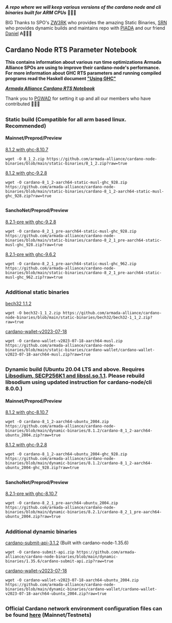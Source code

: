 ##

**_A repo where we will keep various versions of the cardano node and cli binaries built for ARM CPUs_** 🏴‍☠️🦾

BIG Thanks to SPO's [ZW3RK](https://twitter.com/zw3rkpool/) who provides the amazing Static Binaries, [SRN](https://armada-alliance.com/stake-pools/cc1b1c03798884c636703443a23b8d9e827d6c0417921600394198a0) who provides dynamic builds and maintains repo with [PIADA](https://armada-alliance.com/stake-pools/b8d8742c7b7b512468448429c776b3b0f824cef460db61aa1d24bc65) and our friend [Daniel](https://github.com/rekuenkdr) ₳🏴‍☠️🙏

## Cardano Node RTS Parameter Notebook

**This contains information about various run time optimizations Armada Alliance SPOs are using to improve their cardano-node's performance. For more information about GHC RTS parameters and running compiled programs read the Haskell document ["Using GHC"](https://downloads.haskell.org/~ghc/latest/docs/html/users_guide/runtime_control.html)**

**_[Armada Alliance Cardano RTS Notebook](https://docs.google.com/spreadsheets/d/1sw_fzqoubOEG6lMpWKVzCF8yISfY4YFAvnx_5E5T-1s/edit#gid=0)_**

Thank you to [PGWAD](https://armada-alliance.com/stake-pools/7e45a7e6ab3afcf99120e97aedf84e706e43d829ddc610ad667a85a3) for setting it up and all our members who have contributed 🙏🏴‍☠️

##

### Static build (Compatible for all arm based linux. Recommended)
#### Mainnet/Preprod/Preview

[8.1.2 with ghc-8.10.7](https://github.com/armada-alliance/cardano-node-binaries/blob/main/static-binaries/8_1_2.zip?raw=true)

```
wget -O 8_1_2.zip https://github.com/armada-alliance/cardano-node-binaries/blob/main/static-binaries/8_1_2.zip?raw=true
```

[8.1.2 with ghc-9.2.8](https://github.com/armada-alliance/cardano-node-binaries/blob/main/static-binaries/cardano-8_1_2-aarch64-static-musl-ghc_928.zip?raw=true)

```
wget -O cardano-8_1_2-aarch64-static-musl-ghc_928.zip https://github.com/armada-alliance/cardano-node-binaries/blob/main/static-binaries/cardano-8_1_2-aarch64-static-musl-ghc_928.zip?raw=true
```

##

#### SanchoNet/Preprod/Preview

[8.2.1-pre with ghc-9.2.8](https://github.com/armada-alliance/cardano-node-binaries/blob/main/static-binaries/cardano-8_2_1_pre-aarch64-static-musl-ghc_928.zip?raw=true)

```
wget -O cardano-8_2_1_pre-aarch64-static-musl-ghc_928.zip https://github.com/armada-alliance/cardano-node-binaries/blob/main/static-binaries/cardano-8_2_1_pre-aarch64-static-musl-ghc_928.zip?raw=true
```

[8.2.1-pre with ghc-9.6.2](https://github.com/armada-alliance/cardano-node-binaries/blob/main/static-binaries/cardano-8_2_1_pre-aarch64-static-musl-ghc_962.zip?raw=true)

```
wget -O cardano-8_2_1_pre-aarch64-static-musl-ghc_962.zip https://github.com/armada-alliance/cardano-node-binaries/blob/main/static-binaries/cardano-8_2_1_pre-aarch64-static-musl-ghc_962.zip?raw=true
```

##

### Additional static binaries

[bech32 1.1.2](https://github.com/armada-alliance/cardano-node-binaries/blob/main/static-binaries/bech32/bech32-1_1_2.zip?raw=true)

```
wget -O bech32-1_1_2.zip https://github.com/armada-alliance/cardano-node-binaries/blob/main/static-binaries/bech32/bech32-1_1_2.zip?raw=true
```

[cardano-wallet-v2023-07-18](https://github.com/armada-alliance/cardano-node-binaries/blob/main/static-binaries/cardano-wallet/cardano-wallet-v2023-07-18-aarch64-musl.zip?raw=true)

```
wget -O cardano-wallet-v2023-07-18-aarch64-musl.zip https://github.com/armada-alliance/cardano-node-binaries/blob/main/static-binaries/cardano-wallet/cardano-wallet-v2023-07-18-aarch64-musl.zip?raw=true
```

##

### Dynamic build (Ubuntu 20.04 LTS and above. Requires [Libsodium, SECP256K1 and libssl.so.1.1](https://github.com/armada-alliance/cardano-node-binaries/blob/main/dynamic-binaries/8.0.0/README.MD). Please rebuild libsodium using updated instruction for cardano-node/cli 8.0.0.)
#### Mainnet/Preprod/Preview

[8.1.2 with ghc-8.10.7](https://github.com/armada-alliance/cardano-node-binaries/blob/main/dynamic-binaries/8.1.2/cardano-8_1_2-aarch64-ubuntu_2004.zip?raw=true)

```
wget -O cardano-8_1_2-aarch64-ubuntu_2004.zip https://github.com/armada-alliance/cardano-node-binaries/blob/main/dynamic-binaries/8.1.2/cardano-8_1_2-aarch64-ubuntu_2004.zip?raw=true
```

[8.1.2 with ghc-9.2.8](https://github.com/armada-alliance/cardano-node-binaries/blob/main/dynamic-binaries/8.1.2/cardano-8_1_2-aarch64-ubuntu_2004-ghc_928.zip?raw=true)

```
wget -O cardano-8_1_2-aarch64-ubuntu_2004-ghc_928.zip https://github.com/armada-alliance/cardano-node-binaries/blob/main/dynamic-binaries/8.1.2/cardano-8_1_2-aarch64-ubuntu_2004-ghc_928.zip?raw=true
```

##

#### SanchoNet/Preprod/Preview

[8.2.1-pre with ghc-8.10.7](https://github.com/armada-alliance/cardano-node-binaries/blob/main/dynamic-binaries/8.2.1/cardano-8_2_1_pre-aarch64-ubuntu_2004.zip?raw=true)

```
wget -O cardano-8_2_1_pre-aarch64-ubuntu_2004.zip https://github.com/armada-alliance/cardano-node-binaries/blob/main/dynamic-binaries/8.2.1/cardano-8_2_1_pre-aarch64-ubuntu_2004.zip?raw=true
```

##

### Additional dynamic binaries

[cardano-submit-api-3.1.2](https://github.com/armada-alliance/cardano-node-binaries/blob/main/dynamic-binaries/1.35.6/cardano-submit-api.zip?raw=true) (Built with cardano-node-1.35.6)

```
wget -O cardano-submit-api.zip https://github.com/armada-alliance/cardano-node-binaries/blob/main/dynamic-binaries/1.35.6/cardano-submit-api.zip?raw=true
```

[cardano-wallet-v2023-07-18](https://github.com/armada-alliance/cardano-node-binaries/blob/main/dynamic-binaries/cardano-wallet/cardano-wallet-v2023-07-18-aarch64-ubuntu_2004.zip?raw=true)

```
wget -O cardano-wallet-v2023-07-18-aarch64-ubuntu_2004.zip https://github.com/armada-alliance/cardano-node-binaries/blob/main/dynamic-binaries/cardano-wallet/cardano-wallet-v2023-07-18-aarch64-ubuntu_2004.zip?raw=true
```

##

### Official Cardano network environment configuration files can be found [here](https://book.world.dev.cardano.org/environments.html) (Mainnet/Testnets)
